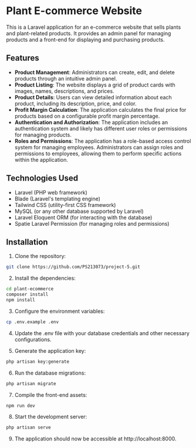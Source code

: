 # Plant E-commerce Website

This is a Laravel application for an e-commerce website that sells plants and plant-related products. It provides an admin panel for managing products and a front-end for displaying and purchasing products.

## Features

- **Product Management**: Administrators can create, edit, and delete products through an intuitive admin panel.
- **Product Listing**: The website displays a grid of product cards with images, names, descriptions, and prices.
- **Product Details**: Users can view detailed information about each product, including its description, price, and color.
- **Profit Margin Calculation**: The application calculates the final price for products based on a configurable profit margin percentage.
- **Authentication and Authorization**: The application includes an authentication system and likely has different user roles or permissions for managing products.
- **Roles and Permissions**: The application has a role-based access control system for managing employees. Administrators can assign roles and permissions to employees, allowing them to perform specific actions within the application.

## Technologies Used

- Laravel (PHP web framework)
- Blade (Laravel's templating engine)
- Tailwind CSS (utility-first CSS framework)
- MySQL (or any other database supported by Laravel)
- Laravel Eloquent ORM (for interacting with the database)
- Spatie Laravel Permission (for managing roles and permissions)

## Installation

1. Clone the repository:

```bash
git clone https://github.com/PS213073/project-5.git 
```
2. Install the dependencies:
```bash
cd plant-ecommerce
composer install
npm install
```
3. Configure the environment variables:
```bash
cp .env.example .env
```
4. Update the .env file with your database credentials and other necessary configurations.

5. Generate the application key:
```bash
php artisan key:generate
```
6. Run the database migrations:
```bash
php artisan migrate
```
7. Compile the front-end assets:
```bash
npm run dev
```
8. Start the development server:
```bash
php artisan serve
```
9. The application should now be accessible at http://localhost:8000.
